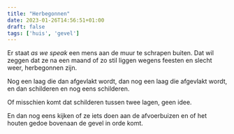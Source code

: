 ```yaml
---
title: "Herbegonnen"
date: 2023-01-26T14:56:51+01:00
draft: false
tags: ['huis', 'gevel']
---
```


Er staat *as we speak* een mens aan de muur te schrapen buiten. Dat wil zeggen dat ze na een maand of zo stil liggen wegens feesten en slecht weer, herbegonnen zijn. 

Nog een laag die dan afgevlakt wordt, dan nog een laag die afgevlakt wordt, en dan schilderen en nog eens schilderen. 

Of misschien komt dat schilderen tussen twee lagen, geen idee. 

En dan nog eens kijken of ze iets doen aan de afvoerbuizen en of het houten gedoe bovenaan de gevel in orde komt. 
